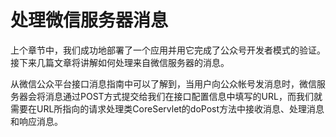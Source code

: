 # 处理微信服务器消息

上个章节中，我们成功地部署了一个应用并用它完成了公众号开发者模式的验证。接下来几篇文章将讲解如何处理来自微信服务器的消息。

从微信公众平台接口消息指南中可以了解到，当用户向公众帐号发消息时，微信服务器会将消息通过POST方式提交给我们在接口配置信息中填写的URL，而我们就需要在URL所指向的请求处理类CoreServlet的doPost方法中接收消息、处理消息和响应消息。





